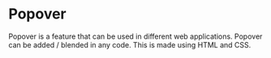 # Popover
Popover is a feature that can be used in different web applications. Popover can be added / blended in any code. This is made using HTML and CSS. 
